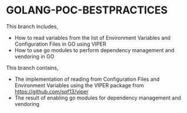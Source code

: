 # GOLANG-POC-BESTPRACTICES

This branch includes,
* How to read variables from the list of Environment Variables and Configuration Files in GO using VIPER
* How to use go modules to perform dependency management and vendoring in GO

This branch contains,
* The implementation of reading from Configuration Files and Environment Variables using the VIPER package from https://github.com/spf13/viper
* The result of enabling go modules for dependency management and vendoring
